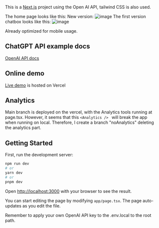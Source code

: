 This is a [Next.js](https://nextjs.org/) project using the Open AI API, tailwind CSS is also used.

The home page looks like this:
New version: 
![image](https://user-images.githubusercontent.com/76094159/233572696-051e81bc-2404-4117-82bb-403feee1c3ab.png)
The first version chatbox looks like this:
![image](https://user-images.githubusercontent.com/76094159/232632138-0f9164d8-41fa-45a4-8097-b5bbf65dc035.png)

Already optimized for mobile usage.

## ChatGPT API example docs

[OpenAI API docs](https://platform.openai.com/examples/default-movie-to-emoji)

## Online demo

[Live demo](https://chat-gpt-movie-to-emoji.vercel.app/) is hosted on Vercel

## Analytics

Main branch is deployed on the vercel, with the Analytics tools running at page.tsx. However, it seems that this `<Analytics /> ` will break the app when running on local. Therefore, I create a branch "noAnalytics" deleting the analytics part.

## Getting Started

First, run the development server:

```bash
npm run dev
# or
yarn dev
# or
pnpm dev
```

Open [http://localhost:3000](http://localhost:3000) with your browser to see the result.

You can start editing the page by modifying `app/page.tsx`. The page auto-updates as you edit the file.

Remember to apply your own OpenAI API key to the .env.local to the root path.
